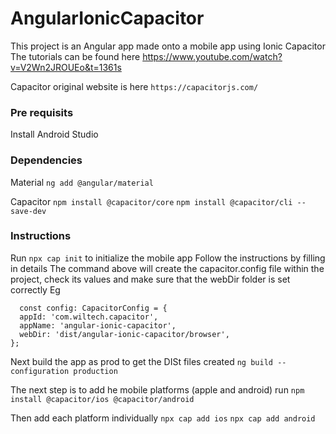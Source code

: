 # AngularIonicCapacitor

This project is an Angular app made onto a mobile app using Ionic Capacitor
The tutorials can be found here https://www.youtube.com/watch?v=V2Wn2JROUEo&t=1361s


Capacitor original website is here `https://capacitorjs.com/`
### Pre requisits
Install Android Studio

### Dependencies
Material
`ng add @angular/material`

Capacitor
`npm install @capacitor/core`
`npm install @capacitor/cli --save-dev`


### Instructions
Run `npx cap init` to initialize the mobile app
Follow the instructions by filling in details
The command above will create the capacitor.config file within the project, check its values and make sure that the webDir folder is set correctly
Eg 
```
  const config: CapacitorConfig = {
  appId: 'com.wiltech.capacitor',
  appName: 'angular-ionic-capacitor',
  webDir: 'dist/angular-ionic-capacitor/browser',
};
```


Next build the app as prod to get the DISt files created `ng build --configuration production`

The next step is to add he mobile platforms (apple and android)
run 
`npm install @capacitor/ios @capacitor/android`

Then add each platform individually
`npx cap add ios`
`npx cap add android`
